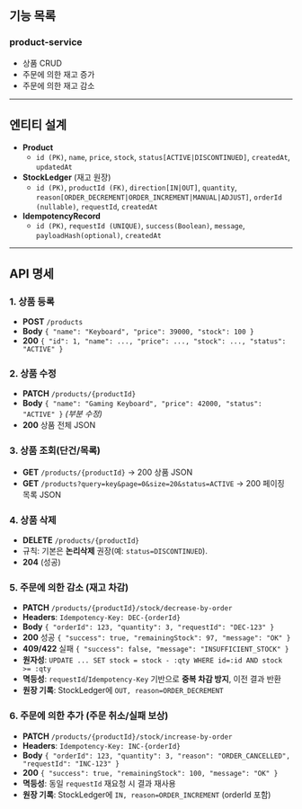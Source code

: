 ## 기능 목록

### product-service

- 상품 CRUD
- 주문에 의한 재고 증가
- 주문에 의한 재고 감소

---

## 엔티티 설계

- **Product**
    - `id (PK)`, `name`, `price`, `stock`, `status[ACTIVE|DISCONTINUED]`, `createdAt`, `updatedAt`
- **StockLedger** (재고 원장)
    - `id (PK)`, `productId (FK)`, `direction[IN|OUT]`, `quantity`, `reason[ORDER_DECREMENT|ORDER_INCREMENT|MANUAL|ADJUST]`, `orderId (nullable)`, `requestId`, `createdAt`
- **IdempotencyRecord**
    - `id (PK)`, `requestId (UNIQUE)`, `success(Boolean)`, `message`, `payloadHash(optional)`, `createdAt`
 
---

## API 명세
### 1. 상품 등록

- **POST** `/products`
- **Body** `{ "name": "Keyboard", "price": 39000, "stock": 100 }`
- **200** `{ "id": 1, "name": ..., "price": ..., "stock": ..., "status": "ACTIVE" }`

### 2. 상품 수정

- **PATCH** `/products/{productId}`
- **Body** `{ "name": "Gaming Keyboard", "price": 42000, "status": "ACTIVE" }` *(부분 수정)*
- **200** 상품 전체 JSON

### 3. 상품 조회(단건/목록)

- **GET** `/products/{productId}` → 200 상품 JSON
- **GET** `/products?query=key&page=0&size=20&status=ACTIVE` → 200 페이징 목록 JSON

### 4. 상품 삭제

- **DELETE** `/products/{productId}`
- 규칙: 기본은 **논리삭제** 권장(예: `status=DISCONTINUED`).
- **204** (성공)

### 5. 주문에 의한 감소 (재고 차감)

- **PATCH** `/products/{productId}/stock/decrease-by-order`
- **Headers**: `Idempotency-Key: DEC-{orderId}`
- **Body** `{ "orderId": 123, "quantity": 3, "requestId": "DEC-123" }`
- **200** 성공 `{ "success": true, "remainingStock": 97, "message": "OK" }`
- **409/422** 실패 `{ "success": false, "message": "INSUFFICIENT_STOCK" }`
- **원자성**: `UPDATE ... SET stock = stock - :qty WHERE id=:id AND stock >= :qty`
- **멱등성**: `requestId`/`Idempotency-Key` 기반으로 **중복 차감 방지**, 이전 결과 반환
- **원장 기록**: StockLedger에 `OUT, reason=ORDER_DECREMENT`

### 6. 주문에 의한 추가 (주문 취소/실패 보상)

- **PATCH** `/products/{productId}/stock/increase-by-order`
- **Headers**: `Idempotency-Key: INC-{orderId}`
- **Body** `{ "orderId": 123, "quantity": 3, "reason": "ORDER_CANCELLED", "requestId": "INC-123" }`
- **200** `{ "success": true, "remainingStock": 100, "message": "OK" }`
- **멱등성**: 동일 `requestId` 재요청 시 결과 재사용
- **원장 기록**: StockLedger에 `IN, reason=ORDER_INCREMENT` (orderId 포함)
